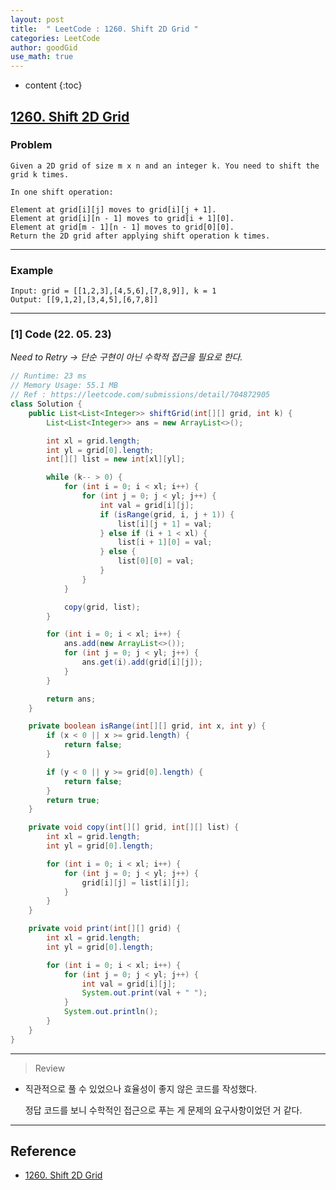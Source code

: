 ```yaml
---
layout: post
title:  " LeetCode : 1260. Shift 2D Grid "
categories: LeetCode
author: goodGid
use_math: true
---
```

* content
{:toc}

## [1260. Shift 2D Grid](https://leetcode.com/problems/shift-2d-grid)

### Problem

```
Given a 2D grid of size m x n and an integer k. You need to shift the grid k times.

In one shift operation:

Element at grid[i][j] moves to grid[i][j + 1].
Element at grid[i][n - 1] moves to grid[i + 1][0].
Element at grid[m - 1][n - 1] moves to grid[0][0].
Return the 2D grid after applying shift operation k times.
```


---

### Example

```
Input: grid = [[1,2,3],[4,5,6],[7,8,9]], k = 1
Output: [[9,1,2],[3,4,5],[6,7,8]]
```

---

### [1] Code (22. 05. 23)

*Need to Retry -> 단순 구현이 아닌 수학적 접근을 필요로 한다.*

``` java
// Runtime: 23 ms
// Memory Usage: 55.1 MB
// Ref : https://leetcode.com/submissions/detail/704872905
class Solution {
    public List<List<Integer>> shiftGrid(int[][] grid, int k) {
        List<List<Integer>> ans = new ArrayList<>();

        int xl = grid.length;
        int yl = grid[0].length;
        int[][] list = new int[xl][yl];

        while (k-- > 0) {
            for (int i = 0; i < xl; i++) {
                for (int j = 0; j < yl; j++) {
                    int val = grid[i][j];
                    if (isRange(grid, i, j + 1)) {
                        list[i][j + 1] = val;
                    } else if (i + 1 < xl) {
                        list[i + 1][0] = val;
                    } else {
                        list[0][0] = val;
                    }
                }
            }

            copy(grid, list);
        }

        for (int i = 0; i < xl; i++) {
            ans.add(new ArrayList<>());
            for (int j = 0; j < yl; j++) {
                ans.get(i).add(grid[i][j]);
            }
        }

        return ans;
    }

    private boolean isRange(int[][] grid, int x, int y) {
        if (x < 0 || x >= grid.length) {
            return false;
        }

        if (y < 0 || y >= grid[0].length) {
            return false;
        }
        return true;
    }

    private void copy(int[][] grid, int[][] list) {
        int xl = grid.length;
        int yl = grid[0].length;

        for (int i = 0; i < xl; i++) {
            for (int j = 0; j < yl; j++) {
                grid[i][j] = list[i][j];
            }
        }
    }

    private void print(int[][] grid) {
        int xl = grid.length;
        int yl = grid[0].length;

        for (int i = 0; i < xl; i++) {
            for (int j = 0; j < yl; j++) {
                int val = grid[i][j];
                System.out.print(val + " ");
            }
            System.out.println();
        }
    }
}
```

---

> Review

* 직관적으로 풀 수 있었으나 효율성이 좋지 않은 코드를 작성했다.

  정답 코드를 보니 수학적인 접근으로 푸는 게 문제의 요구사항이었던 거 같다.

---

## Reference

* [1260. Shift 2D Grid](https://leetcode.com/problems/shift-2d-grid)
